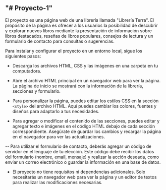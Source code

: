 ## "# Proyecto-1" 

El proyecto es una página web de una librería llamada "Librería Terra". El propósito de la página es ofrecer a los usuarios la posibilidad de descubrir y explorar nuevos libros mediante la presentación de información sobre libros destacados, reseñas de libros populares, consejos de lectura y un formulario de contacto para consultas o sugerencias.

Para instalar y configurar el proyecto en un entorno local, sigue los siguientes pasos:

- Descarga los archivos HTML, CSS y las imágenes en una carpeta en tu computadora.

- Abre el archivo HTML principal en un navegador web para ver la página. La página de inicio se mostrará con la información de la librería, secciones y formulario.

- Para personalizar la página, puedes editar los estilos CSS en la sección `<style>` del archivo HTML. Aquí puedes cambiar los colores, fuentes y diseños para adaptarlo a tus necesidades.

- Para agregar o modificar el contenido de las secciones, puedes editar y agregar texto e imágenes en el código HTML debajo de cada sección correspondiente. Asegúrate de guardar los cambios y recargar la página en el navegador para ver las actualizaciones.

-- Para utilizar el formulario de contacto, deberás agregar un código de servidor en el lenguaje de tu elección. Este código debe recibir los datos del formulario (nombre, email, mensaje) y realizar la acción deseada, como enviar un correo electrónico o guardar la información en una base de datos.

- El proyecto no tiene requisitos ni dependencias adicionales. Solo necesitarás un navegador web para ver la página y un editor de textos para realizar las modificaciones necesarias.


